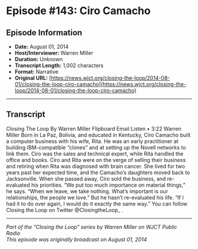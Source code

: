 # Episode #143: Ciro Camacho



## Episode Information

- **Date:** August 01, 2014
- **Host/Interviewer:** Warren Miller
- **Duration:** Unknown
- **Transcript Length:** 1,002 characters
- **Format:** Narrative
- **Original URL:** [https://news.wjct.org/closing-the-loop/2014-08-01/closing-the-loop-ciro-camacho](https://news.wjct.org/closing-the-loop/2014-08-01/closing-the-loop-ciro-camacho)

---

## Transcript

Closing The Loop
By
Warren Miller
Flipboard
Email
Listen
•
3:22
Warren Miller
Born in La Paz, Bolivia, and educated in Kentucky, Ciro Camacho built a computer business with his wife, Rita.
He was an early practitioner at building IBM-compatible “clones” and at setting up the Novell networks to link them. Ciro was the sales and technical expert, while Rita handled the office and books.
Ciro and Rita were on the verge of selling their business and retiring when Rita was diagnosed with brain cancer. She lived for two years past her expected time, and the Camacho’s daughters moved back to Jacksonville.
When she passed away, Ciro sold the business, and re-evaluated his priorities. “We put too much importance on material things,” he says. “When we leave, we take nothing. What’s important is our relationships, the people we love.”
But he hasn’t re-evaluated his life. “If I had it to do over again, I would do it exactly the same way.”
You can follow Closing the Loop on Twitter
@ClosingtheLoop_
.

---

*Part of the "Closing the Loop" series by Warren Miller on WJCT Public Radio*  
*This episode was originally broadcast on August 01, 2014*
